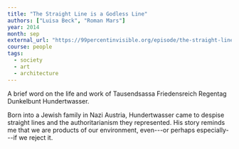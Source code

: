 ```yaml
---
title: "The Straight Line is a Godless Line"
authors: ["Luisa Beck", "Roman Mars"]
year: 2014
month: sep
external_url: "https://99percentinvisible.org/episode/the-straight-line-is-a-godless-line/"
course: people
tags:
  - society
  - art
  - architecture
---
```


A brief word on the life and work of Tausendsassa Friedensreich Regentag Dunkelbunt Hundertwasser.

Born into a Jewish family in Nazi Austria, Hundertwasser came to despise  straight lines and the authoritarianism they represented. His story reminds me that we are products of our environment, even---or perhaps especially---if we reject it.
